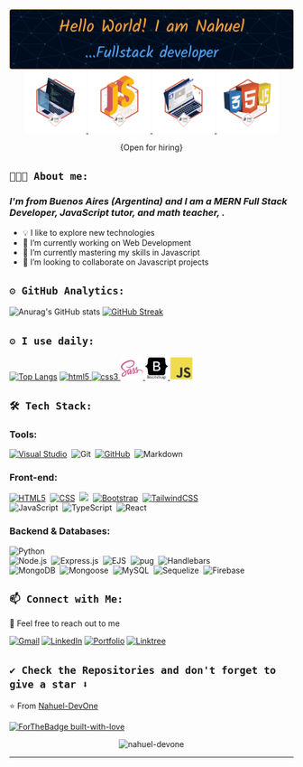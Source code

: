 <!--
All inbuilt themes :-
dark, radical, merko, gruvbox, tokyonight, onedark, cobalt, synthwave, highcontrast, dracula, github_dark
-->

<div align="center">
  <img src="./github-header-image.png" alt="Logo" width="1150">
</div>  

<div align="center">
  <a href="https://d335luupugsy2.cloudfront.net/cms%2Ffiles%2F10224%2F1644515319BADGE_2.png?utm_campaign=alura_latam_-_challenge_email_projeto_1_esp&utm_medium=email&utm_source=RD+Station">
    <img src="./insignia-github.png" alt="Logo" width="110">
  </a>
  <a href="https://d335luupugsy2.cloudfront.net/cms%2Ffiles%2F10224%2F1644516322badge.png?utm_campaign=alura_latam_-_challenge_email_projeto_2_esp&utm_medium=email&utm_source=RD+Station">
    <img src="./insignia-js.png" alt="Logo" width="110">
  </a>
  <a href="https://d335luupugsy2.cloudfront.net/cms%2Ffiles%2F10224%2F1645571154Insignia_3.png?utm_campaign=alura_latam_-_challenge_email_projeto_3_esp&utm_medium=email&utm_source=RD+Station">
    <img src="./insignia-portafolio.png" alt="Logo" width="110">
  </a>
  <a href="https://d335luupugsy2.cloudfront.net/cms%2Ffiles%2F10224%2F1650485464insignia.png?utm_campaign=alura_latam_-_challenge_email_projeto_4_esp&utm_medium=email&utm_source=RD+Station">
    <img src="./insignia-alura-geek.png" alt="Logo" width="110">
  </a>
</div>
<p align="center">{Open for hiring}</p>
<!--
  <h1 align="center"> Hello world 👋, I'm Nahuel </h1>
  <p align="center">(Open for hiring)</p>
-->

## `👨🏻‍💻 About me:`

### *I'm from Buenos Aires (Argentina) and I am a MERN Full Stack Developer, JavaScript tutor, and math teacher, .*

- 💡 I like to explore new technologies
- 🔭 I’m currently working on Web Development
- 🌱 I’m currently mastering my skills in Javascript  
- 👯 I’m looking to collaborate on Javascript projects

## `⚙️ GitHub Analytics:`
![Anurag's GitHub stats](https://github-readme-stats.vercel.app/api?username=nahuel-devone&show_icons=true&theme=github_dark)
[![GitHub Streak](https://github-readme-streak-stats.herokuapp.com?user=nahuel-devone&theme=holi-theme&hide_border=true&date_format=M%20j%5B%2C%20Y%5D)](https://git.io/streak-stats)

## `⚙️ I use daily:` 
[![Top Langs](https://github-readme-stats.vercel.app/api/top-langs/?username=nahuel-devone&layout=compact&theme=github_dark&hide_border=true)](https://github.com/nahuel-devone)
<a href="https://developer.mozilla.org/en-US/docs/Web/HTML" target="_blank" rel="noreferrer"> <img src="https://cdn.jsdelivr.net/gh/devicons/devicon/icons/html5/html5-original-wordmark.svg" alt="html5" width="40" height="40"/> </a> <a href="https://developer.mozilla.org/en-US/docs/Web/CSS" target="_blank" rel="noreferrer"> <img src="https://cdn.jsdelivr.net/gh/devicons/devicon/icons/css3/css3-original-wordmark.svg" alt="css3" width="40" height="40"/> </a>
<a href="https://sass-lang.com" target="_blank"> <img src="https://raw.githubusercontent.com/devicons/devicon/master/icons/sass/sass-original.svg" alt="sass" width="40" height="40"/> </a>
<a href="https://getbootstrap.com" target="_blank"> <img src="https://raw.githubusercontent.com/devicons/devicon/master/icons/bootstrap/bootstrap-plain-wordmark.svg" alt="bootstrap" width="40" height="40"/> </a>
<a href="https://developer.mozilla.org/en-US/docs/Web/JavaScript" target="_blank" rel="noreferrer"> <img src="https://raw.githubusercontent.com/devicons/devicon/master/icons/javascript/javascript-original.svg" alt="javascript" width="40" height="40"/> </a> 

## `🛠 Tech Stack:`
### Tools:

[![Visual Studio](https://img.shields.io/badge/-VSCODE-05122A?style=flat&logo=Visual-Studio-Code&logoColor=007ACC&link=https://code.visualstudio.com/)](https://code.visualstudio.com/)&nbsp;
![Git](https://img.shields.io/badge/-Git-05122A?style=flat&logo=git&logoColor=F05032)&nbsp;
[![GitHub](https://img.shields.io/badge/-GitHub-05122A?style=flat&logo=github&logoColor=lightgrey&link=https://github.com/Nahuel-DevOne)](https://github.com/Nahuel-DevOne)&nbsp;
![Markdown](https://img.shields.io/badge/-Markdown-05122A?style=flat&logo=markdown)
### Front-end:
[![HTML5](https://img.shields.io/badge/-HTML5-05122A?style=flat&logo=html5&logoColor=F05032&link=https://developer.mozilla.org/es/docs/Glossary/HTML5)](https://developer.mozilla.org/es/docs/Glossary/HTML5)&nbsp;
[![CSS](https://img.shields.io/badge/-CSS-05122A?style=flat&logo=CSS3&logoColor=1572B6)](https://developer.mozilla.org/es/docs/Web/CSS)&nbsp;
<img src="https://img.shields.io/badge/-Sass-05122A?style=flat&logo=sass&logoColor=cc6699">&nbsp;
[![Bootstrap](https://img.shields.io/badge/-Bootstrap-05122A?style=flat&logo=bootstrap&logoColor=563D7C)](https://getbootstrap.com/)&nbsp;
[![TailwindCSS](https://img.shields.io/badge/-Tailwindcss-05122A?style=flat&logo=tailwindcss&link=https://getbootstrap.com/)](https://tailwindcss.com/)\
![JavaScript](https://img.shields.io/badge/-JavaScript-05122A?style=flat&logo=javascript)&nbsp;
![TypeScript](https://img.shields.io/badge/-TypeScript-05122A?style=flat&logo=typescript&logoColor=007ACC)&nbsp;
![React](https://img.shields.io/badge/-React-05122A?style=flat&logo=React&logoColor=61DAFB)&nbsp;

### Backend & Databases:

![Python](https://img.shields.io/badge/-Python-05122A?style=flat&logo=python&logoColor=214564)&nbsp;\
![Node.js](https://img.shields.io/badge/-Node.js-05122A?style=flat&logo=node.js&logoColor=darkgreen)&nbsp;
![Express.js](https://img.shields.io/badge/-Express-05122A?style=flat&logo=Express&logoColor=lightgrey)&nbsp;
![EJS](https://img.shields.io/badge/-EJS-05122A?style=flat)&nbsp;
![pug](https://img.shields.io/badge/-pug-05122A?style=flat&logo=pug&logoColor=A86454)&nbsp;
![Handlebars](https://img.shields.io/badge/-Handlebars-05122A?style=flat&logo=handlebars.js&logoColor=A86454)\
![MongoDB](https://img.shields.io/badge/-MongoDB-05122A?style=flat&logo=mongoDB&logoColor=lightgreen)&nbsp;
![Mongoose](https://img.shields.io/badge/-Mongoose-05122A?style=flat&logo=mongoose&logoColor=A86454)&nbsp;
![MySQL](https://img.shields.io/badge/-MySQL-05122A?style=flat&logo=MySQL&logoColor=FFA611)&nbsp;
![Sequelize](https://img.shields.io/badge/Sequelize-05122A?style=flat&logo=Sequelize&logoColor=52B0E7)&nbsp;
![Firebase](https://img.shields.io/badge/-Firebase-05122A?style=flat&logo=Firebase&logoColor=FFA611)
<!-- ![PostgreSQL](https://img.shields.io/badge/-PostgreSQL-05122A?style=flat&logo=PostgreSQL&logoColor=316192) -->

<!-- ![Django](https://img.shields.io/badge/-Django-05122A?style=flat&logo=django&logoColor=092E20)&nbsp; -->
<!-- ![Flask](https://img.shields.io/badge/-Flask-05122A?style=flat&logo=flask) -->

<!-- ![C](https://img.shields.io/badge/-C-05122A?style=flat&logo=C&logoColor=A8B9CC)&nbsp;
![C++](https://img.shields.io/badge/-C++-05122A?style=flat&logo=C%2B%2B&logoColor=00599C)&nbsp;
![R (Statistics)](https://img.shields.io/badge/-R-05122A?style=flat&logo=R&logoColor=276DC3) -->


<!-- alternative: How to reach me -->
## `📫 Connect with Me:`
💬 Feel free to reach out to me

[![Gmail](https://img.shields.io/badge/-GMAIL-D14836?style=for-the-badge&logo=gmail&logoColor=white)](mailto:nahuel.developer1@gmail.com)
[![LinkedIn](https://img.shields.io/badge/LinkedIn-informational?style=for-the-badge&logo=linkedin&logoColor=fff&color=0077B5)](https://www.linkedin.com/in/nahuel-developer/)
[![Portfolio](https://img.shields.io/badge/-Portfolio-lightgray?style=for-the-badge&logo=stackoverflow&logoColor=white)](https://nahuel-devone.github.io/portfolio/)
[![Linktree](https://img.shields.io/badge/-Linktree-323330?style=for-the-badge&logo=linktree&logoColor=1de9b6)](https://linktr.ee/nahuel.lopez)

## `✔️ Check the Repositories and don't forget to give a star ⬇️`

:star: From [Nahuel-DevOne](https://github.com/Nahuel-DevOne)

[![ForTheBadge built-with-love](http://ForTheBadge.com/images/badges/built-with-love.svg)](https://GitHub.com/Nahuel-Devone/)  

<div align="center"> 
  <!--Contador de visitas-->
  <img src="https://komarev.com/ghpvc/?username=nahuel-devone&label=Profile%20views&color=blue&style=plastic" alt="nahuel-devone" />

</div>
 
***************************************************************
